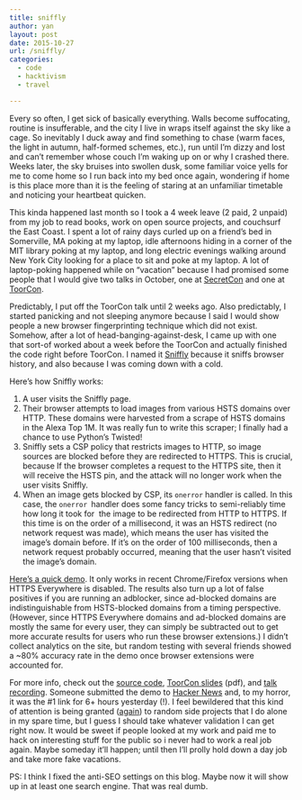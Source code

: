 ```yaml
---
title: sniffly
author: yan
layout: post
date: 2015-10-27
url: /sniffly/
categories:
  - code
  - hacktivism
  - travel

---
```

Every so often, I get sick of basically everything. Walls become suffocating, routine is insufferable, and the city I live in wraps itself against the sky like a cage. So inevitably I duck away and find something to chase (warm faces, the light in autumn, half-formed schemes, etc.), run until I&#8217;m dizzy and lost and can&#8217;t remember whose couch I&#8217;m waking up on or why I crashed there. Weeks later, the sky bruises into swollen dusk, some familiar voice yells for me to come home so I run back into my bed once again, wondering if home is this place more than it is the feeling of staring at an unfamiliar timetable and noticing your heartbeat quicken.

This kinda happened last month so I took a 4 week leave (2 paid, 2 unpaid) from my job to read books, work on open source projects, and couchsurf the East Coast. I spent a lot of rainy days curled up on a friend&#8217;s bed in Somerville, MA poking at my laptop, idle afternoons hiding in a corner of the MIT library poking at my laptop, and long electric evenings walking around New York City looking for a place to sit and poke at my laptop. A lot of laptop-poking happened while on &#8220;vacation&#8221; because I had promised some people that I would give two talks in October, one at <a href="http://secretcon.com/" target="_blank">SecretCon</a> and one at <a href="http://sandiego.toorcon.net/" target="_blank">ToorCon</a>.

Predictably, I put off the ToorCon talk until 2 weeks ago. Also predictably, I started panicking and not sleeping anymore because I said I would show people a new browser fingerprinting technique which did not exist. Somehow, after a lot of head-banging-against-desk, I came up with one that sort-of worked about a week before the ToorCon and actually finished the code right before ToorCon. I named it <a href="https://github.com/diracdeltas/sniffly" target="_blank">Sniffly</a> because it sniffs browser history, and also because I was coming down with a cold.

Here&#8217;s how Sniffly works:

  1. A user visits the Sniffly page.
  2. Their browser attempts to load images from various HSTS domains over HTTP. These domains were harvested from a scrape of HSTS domains in the Alexa Top 1M. It was really fun to write this scraper; I finally had a chance to use Python&#8217;s Twisted!
  3. Sniffly sets a CSP policy that restricts images to HTTP, so image sources are blocked before they are redirected to HTTPS. This is crucial, because If the browser completes a request to the HTTPS site, then it will receive the HSTS pin, and the attack will no longer work when the user visits Sniffly.
  4. When an image gets blocked by CSP, its `onerror` handler is called. In this case, the `onerror `handler does some fancy tricks to semi-reliably time how long it took for  the image to be redirected from HTTP to HTTPS. If this time is on the order of a millisecond, it was an HSTS redirect (no network request was made), which means the user has visited the image&#8217;s domain before. If it&#8217;s on the order of 100 milliseconds, then a network request probably occurred, meaning that the user hasn&#8217;t visited the image&#8217;s domain.

<a href="https://zyan.scripts.mit.edu/sniffly/" target="_blank">Here&#8217;s a quick demo</a>. It only works in recent Chrome/Firefox versions when HTTPS Everywhere is disabled. The results also turn up a lot of false positives if you are running an adblocker, since ad-blocked domains are indistinguishable from HSTS-blocked domains from a timing perspective. (However, since HTTPS Everywhere domains and ad-blocked domains are mostly the same for every user, they can simply be subtracted out to get more accurate results for users who run these browser extensions.) I didn&#8217;t collect analytics on the site, but random testing with several friends showed a ~80% accuracy rate in the demo once browser extensions were accounted for.

For more info, check out the <a href="https://github.com/diracdeltas/sniffly" target="_blank">source code</a>, <a href="https://zyan.scripts.mit.edu/presentations/toorcon2015.pdf" target="_blank">ToorCon slides</a> (pdf), and <a href="https://www.youtube.com/watch?v=kk2GkZv6Wjs" target="_blank">talk recording</a>. Someone submitted the demo to <a href="https://news.ycombinator.com/item?id=10455735" target="_blank">Hacker News</a> and, to my horror, it was the #1 link for 6+ hours yesterday (!). I feel bewildered that this kind of attention is being granted (<a href="https://zyan.scripts.mit.edu/blog/backdooring-js/" target="_blank">again</a>) to random side projects that I do alone in my spare time, but I guess I should take whatever validation I can get right now. It would be sweet if people looked at my work and paid me to hack on interesting stuff for the public so i never had to work a real job again. Maybe someday it&#8217;ll happen; until then I&#8217;ll prolly hold down a day job and take more fake vacations.

PS: I think I fixed the anti-SEO settings on this blog. Maybe now it will show up in at least one search engine. That was real dumb.